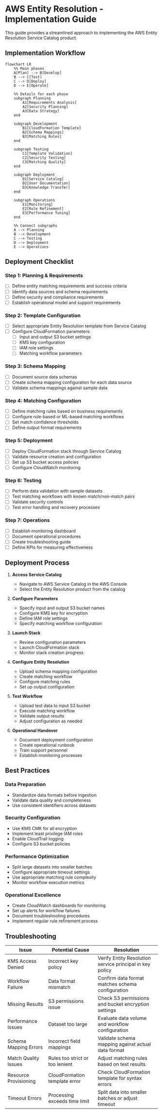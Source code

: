 # AWS Entity Resolution - Implementation Guide

This guide provides a streamlined approach to implementing the AWS Entity Resolution
Service Catalog product.

## Implementation Workflow

```mermaid
flowchart LR
    %% Main phases
    A[Plan] --> B[Develop]
    B --> C[Test]
    C --> D[Deploy]
    D --> E[Operate]

    %% Details for each phase
    subgraph Planning
        A1[Requirements Analysis]
        A2[Security Planning]
        A3[Data Strategy]
    end

    subgraph Development
        B1[CloudFormation Template]
        B2[Schema Mappings]
        B3[Matching Rules]
    end

    subgraph Testing
        C1[Template Validation]
        C2[Security Testing]
        C3[Matching Quality]
    end

    subgraph Deployment
        D1[Service Catalog]
        D2[User Documentation]
        D3[Knowledge Transfer]
    end

    subgraph Operations
        E1[Monitoring]
        E2[Rule Refinement]
        E3[Performance Tuning]
    end

    %% Connect subgraphs
    A --> Planning
    B --> Development
    C --> Testing
    D --> Deployment
    E --> Operations
```

## Deployment Checklist

### Step 1: Planning & Requirements

- [ ] Define entity matching requirements and success criteria
- [ ] Identify data sources and schema requirements
- [ ] Define security and compliance requirements
- [ ] Establish operational model and support requirements

### Step 2: Template Configuration

- [ ] Select appropriate Entity Resolution template from Service Catalog
- [ ] Configure CloudFormation parameters:
  - [ ] Input and output S3 bucket settings
  - [ ] KMS key configuration
  - [ ] IAM role settings
  - [ ] Matching workflow parameters

### Step 3: Schema Mapping

- [ ] Document source data schemas
- [ ] Create schema mapping configuration for each data source
- [ ] Validate schema mappings against sample data

### Step 4: Matching Configuration

- [ ] Define matching rules based on business requirements
- [ ] Configure rule-based or ML-based matching workflows
- [ ] Set match confidence thresholds
- [ ] Define output format requirements

### Step 5: Deployment

- [ ] Deploy CloudFormation stack through Service Catalog
- [ ] Validate resource creation and configuration
- [ ] Set up S3 bucket access policies
- [ ] Configure CloudWatch monitoring

### Step 6: Testing

- [ ] Perform data validation with sample datasets
- [ ] Test matching workflows with known match/non-match pairs
- [ ] Validate security controls
- [ ] Test error handling and recovery processes

### Step 7: Operations

- [ ] Establish monitoring dashboard
- [ ] Document operational procedures
- [ ] Create troubleshooting guide
- [ ] Define KPIs for measuring effectiveness

## Deployment Process

1. **Access Service Catalog**

   - Navigate to AWS Service Catalog in the AWS Console
   - Select the Entity Resolution product from the catalog

1. **Configure Parameters**

   - Specify input and output S3 bucket names
   - Configure KMS key for encryption
   - Define IAM role settings
   - Specify matching workflow configuration

1. **Launch Stack**

   - Review configuration parameters
   - Launch CloudFormation stack
   - Monitor stack creation progress

1. **Configure Entity Resolution**

   - Upload schema mapping configuration
   - Create matching workflow
   - Configure matching rules
   - Set up output configuration

1. **Test Workflow**

   - Upload test data to input S3 bucket
   - Execute matching workflow
   - Validate output results
   - Adjust configuration as needed

1. **Operational Handover**

   - Document deployment configuration
   - Create operational runbook
   - Train support personnel
   - Establish monitoring processes

## Best Practices

### Data Preparation

- Standardize data formats before ingestion
- Validate data quality and completeness
- Use consistent identifiers across datasets

### Security Configuration

- Use KMS CMK for all encryption
- Implement least privilege IAM roles
- Enable CloudTrail logging
- Configure S3 bucket policies

### Performance Optimization

- Split large datasets into smaller batches
- Configure appropriate timeout settings
- Use appropriate matching rule complexity
- Monitor workflow execution metrics

### Operational Excellence

- Create CloudWatch dashboards for monitoring
- Set up alerts for workflow failures
- Document troubleshooting procedures
- Implement regular rule refinement process

## Troubleshooting

| Issue                 | Potential Cause                 | Resolution                                               |
| --------------------- | ------------------------------- | -------------------------------------------------------- |
| KMS Access Denied     | Incorrect key policy            | Verify Entity Resolution service principal in key policy |
| Workflow Failure      | Data format mismatch            | Confirm data format matches schema configuration         |
| Missing Results       | S3 permissions issue            | Check S3 permissions and bucket encryption settings      |
| Performance Issues    | Dataset too large               | Evaluate data volume and workflow configuration          |
| Schema Mapping Errors | Incorrect field mappings        | Validate schema mapping against actual data format       |
| Match Quality Issues  | Rules too strict or too lenient | Adjust matching rules based on test results              |
| Resource Provisioning | CloudFormation template error   | Check CloudFormation template for syntax errors          |
| Timeout Errors        | Processing exceeds time limit   | Split data into smaller batches or adjust timeout        |
